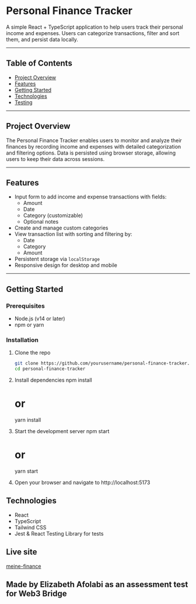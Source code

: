 # Personal Finance Tracker

A simple React + TypeScript application to help users track their personal income and expenses. Users can categorize transactions, filter and sort them, and persist data locally. 

---

## Table of Contents

- [Project Overview](#project-overview)  
- [Features](#features)  
- [Getting Started](#getting-started)  
- [Technologies](#technologies)  
- [Testing](#testing)  

---

## Project Overview

The Personal Finance Tracker enables users to monitor and analyze their finances by recording income and expenses with detailed categorization and filtering options. Data is persisted using browser storage, allowing users to keep their data across sessions.

---

## Features

- Input form to add income and expense transactions with fields:  
  - Amount  
  - Date  
  - Category (customizable)  
  - Optional notes  
- Create and manage custom categories  
- View transaction list with sorting and filtering by:  
  - Date  
  - Category  
  - Amount  
- Persistent storage via `localStorage`  
- Responsive design for desktop and mobile  

---

## Getting Started

### Prerequisites

- Node.js (v14 or later)  
- npm or yarn  

### Installation

1. Clone the repo  
   ```bash
   git clone https://github.com/yourusername/personal-finance-tracker.git
   cd personal-finance-tracker

2. Install dependencies
    npm install
    # or
    yarn install
   
3. Start the development server
    npm start
    # or
    yarn start

4. Open your browser and navigate to http://localhost:5173

## Technologies
   - React
   - TypeScript
   - Tailwind CSS
   - Jest & React Testing Library for tests

 ## Live site  
  [meine-finance](https://meine-finance.vercel.app/)

  
## Made by Elizabeth Afolabi as an assessment test for Web3 Bridge